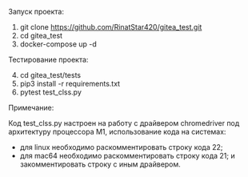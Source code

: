 Запуск проекта:

1. git clone https://github.com/RinatStar420/gitea_test.git
2. cd gitea_test
3. docker-compose up -d

Тестирование проекта: 

4. cd gitea_test/tests  
5. pip3 install -r requirements.txt
6. pytest test_clss.py

Примечание:

Код test_clss.py настроен на работу с драйвером chromedriver под архитектуру
процессора М1, использование кода на системах:
- для linux необходимо раскомментировать строку кода 22;
- для mac64 необходимо раскомментировать строку кода 21;
и закомментировать строку с иным драйвером.